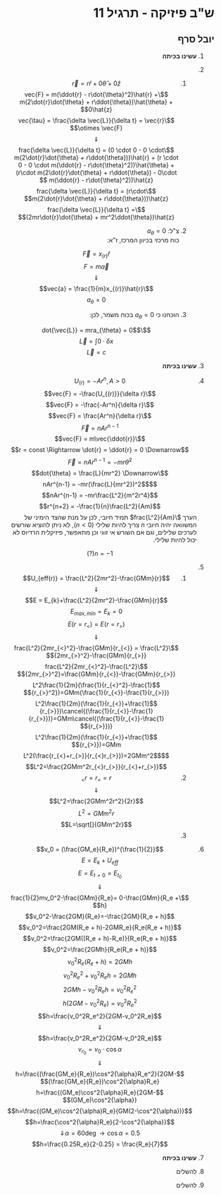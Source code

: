 <style>
    html {
        direction: rtl;
    }
    eqn, table, .katex {
        direction: ltr;
    }
</style>
# ש"ב פיזיקה - תרגיל 11
## יובל סרף
1. **עשינו בכיתה**
2.
    1.
        $$\vec{r} = r\hat{r} + 0\hat{\theta} + 0\hat{z}$$
        $$\vec{F} = m(\ddot{r} - r\dot{\theta}^2)\hat{r} + m(2\dot{r}\dot{\theta} + r\ddot{\theta})\hat{\theta} + 0\hat{z}$$
        $$\vec{\tau} = \frac{\delta \vec{L}}{\delta t} = \vec{r} \otimes \vec{F}$$
        $$\Downarrow$$
        $$\frac{\delta \vec{L}}{\delta t} =
        (0 \cdot 0 - 0 \cdot m(2\dot{r}\dot{\theta} + r\ddot{\theta}))\hat{r} +
        (r \cdot 0 - 0 \cdot m(\ddot{r} - r\dot{\theta}^2))\hat{\theta} +
        (r\cdot m(2\dot{r}\dot{\theta} + r\ddot{\theta}) - 0\cdot m(\ddot{r} - r\dot{\theta}^2))\hat{z}
        $$
        $$\frac{\delta \vec{L}}{\delta t} = (r\cdot m(2\dot{r}\dot{\theta} + r\ddot{\theta}))\hat{z}$$
        $$\frac{\delta \vec{L}}{\delta t} = (2mr\dot{r}\dot{\theta} + mr^2\ddot{\theta})\hat{z}$$
    2. צ"ל: $a_{\theta} = 0$  
        כוח מרכזי בכיוון המרכז, ז"א:
        
        $$\vec{F} = x_{(r)}\hat{r}$$
        $$F = m\vec{a}$$
        $$\Downarrow$$
        $$\vec{a} = \frac{1}{m}x_{(r)}\hat{r}$$
        $$a_{\theta} = 0$$
    3.  הוכחנו כי $a_{\theta} = 0$ בכוח משמר, לכן:  
    
        $$\dot{\vec{L}} = mra_{\theta} = 0$$
        $$\vec{L} = \int 0 \cdot \delta x$$
        $$\vec{L} = c$$
3. **עשינו בכיתה**
4. 
    $$U_{(r)} = -Ar^n, A>0$$
    $$\vec{F} = -\frac{U_{(r)}}{\delta r}$$
    $$\vec{F} = -\frac{-Ar^n}{\delta r}$$
    $$\vec{F} = \frac{Ar^n}{\delta r}$$
    $$\vec{F} = nAr^{n-1}$$
    $$\vec{F} = m\vec{\ddot{r}}$$
    $$r = const \Rightarrow \dot{r} = \ddot{r} = 0 \Downarrow$$
    $$\vec{F} = nAr^{n-1} = -mr\dot{\theta}^2$$
    $$\dot{\theta} = \frac{L}{mr^2} \Downarrow$$
    $$nAr^{n-1} = -mr(\frac{L}{mr^2})^2$$
    $$nAr^{n-1} = -mr\frac{L^2}{m^2r^4}$$
    $$r^{n+2} = -\frac{1}{n}\frac{L^2}{Am}$$
    הערך $\frac{L^2}{Am}$ תמיד חיובי, לכן על מנת שהצד הימיני של המשוואה יהיה חיובי $n$ צריך להיות שלילי ($n<0$), לא ניתן להוציא שורשים לערכים שלילים, וגם אם השורש אי זוגי וכן מתאפשר, פיזיקלית הרדיוס לא יכול להיות שלילי.  

    $$n=-1 (?)$$
5. 
    1.
        $$U_{eff(r)} = \frac{L^2}{2mr^2}-\frac{GMm}{r}$$
        $$\Downarrow$$
        $$E = E_{k}+\frac{L^2}{2mr^2}-\frac{GMm}{r}$$
        $$E_{max,min} = E_{k} = 0$$
        $$E(r = r_{<}) = E(r = r_{>})$$
        $$\Downarrow$$
        $$\frac{L^2}{2mr_{<}^2}-\frac{GMm}{r_{<}} = \frac{L^2}{2mr_{>}^2}-\frac{GMm}{r_{>}}$$
        $$\frac{L^2}{2mr_{<}^2}-\frac{L^2}{2mr_{>}^2}=\frac{GMm}{r_{<}}-\frac{GMm}{r_{>}}$$
        $$L^2\frac{1}{2m}(\frac{1}{r_{<}^2}-\frac{1}{r_{>}^2})=GMm(\frac{1}{r_{<}}-\frac{1}{r_{>}})$$
        $$L^2\frac{1}{2m}(\frac{1}{r_{<}}+\frac{1}{r_{>}})\cancel{(\frac{1}{r_{<}}-\frac{1}{r_{>}})}=GMm\cancel{(\frac{1}{r_{<}}-\frac{1}{r_{>}})}$$
        $$L^2\frac{1}{2m}(\frac{1}{r_{<}}+\frac{1}{r_{>}})=GMm$$
        $$L^2(\frac{r_{<}+r_{>}}{r_{<}r_{>}})=2GMm^2$$
        $$L^2=\frac{2GMm^2r_{<}r_{>}}{r_{<}+r_{>}}$$
    2.
        $$r = r_{<} = r_{>}$$
        $$\Downarrow$$
        $$L^2=\frac{2GMm^2r^2}{2r}$$
        $$L^2=GMm^2r$$
        $$L=\sqrt[]{GMm^2r}$$
    3.

6. 
    $$v_0 = (\frac{GM_e}{R_e})^{\frac{1}{2}}$$
    $$E = E_k +U_{eff}$$
    $$E = E_{t=0} = E_{t_0}$$
    $$\Downarrow$$
    $$\frac{1}{2}mv_0^2-\frac{GMm}{R_e}= 0-\frac{GMm}{R_e + h}$$
    $$v_0^2-\frac{2GM}{R_e}=-\frac{2GM}{R_e + h}$$
    $$v_0^2=\frac{2GM(R_e + h)-2GMR_e}{R_e(R_e + h)}$$
    $$v_0^2=\frac{2GM((R_e + h)-R_e)}{R_e(R_e + h)}$$
    $$v_0^2=\frac{2GMh}{R_e(R_e + h)}$$
    $$v_0^2R_e(R_e + h)=2GMh$$
    $$v_0^2R_e^2 + v_0^2R_eh=2GMh$$
    $$2GMh-v_0^2R_eh=v_0^2R_e^2$$
    $$h(2GM-v_0^2R_e)=v_0^2R_e^2$$
    $$h=\frac{v_0^2R_e^2}{2GM-v_0^2R_e}$$
    $$\Downarrow$$
    $$h=\frac{v_0^2R_e^2}{2GM-v_0^2R_e}$$
    $$v_{r_0} = v_0 \cdot \cos{\alpha}$$
    $$\Downarrow$$
    $$h=\frac{(\frac{GM_e}{R_e})\cos^2{\alpha}R_e^2}{2GM-(\frac{GM_e}{R_e})\cos^2{\alpha}R_e}$$
    $$h=\frac{(GM_e)\cos^2{\alpha}R_e}{2GM-(GM_e)\cos^2{\alpha}}$$
    $$h=\frac{(GM_e)\cos^2{\alpha}R_e}{GM(2-\cos^2{\alpha})}$$
    $$h=\frac{\cos^2{\alpha}R_e}{2-\cos^2{\alpha}}$$
    $$\alpha=60\deg \rightarrow \cos{\alpha} = 0.5 \Downarrow$$
    $$h=\frac{0.25R_e}{2-0.25} = \frac{R_e}{7}$$
7. **עשינו בכיתה**
8. להשלים
9. להשלים
